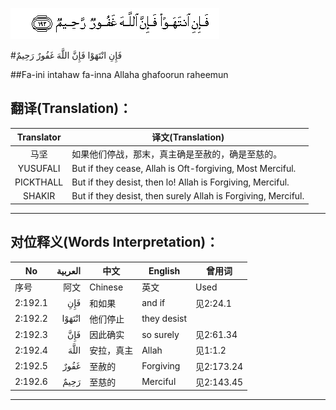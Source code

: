 ![002:192](images/002_192.gif)

#فَإِنِ انْتَهَوْا فَإِنَّ اللَّهَ غَفُورٌ رَحِيمٌ 

##Fa-ini intahaw fa-inna Allaha ghafoorun raheemun 

## 翻译(Translation)：

| Translator | 译文(Translation)                                            |
| :--------: | ------------------------------------------------------------ |
|    马坚    | 如果他们停战，那末，真主确是至赦的，确是至慈的。             |
|  YUSUFALI  | But if they cease, Allah is Oft-forgiving, Most Merciful.    |
| PICKTHALL  | But if they desist, then lo! Allah is Forgiving, Merciful.   |
|   SHAKIR   | But if they desist, then surely Allah is Forgiving, Merciful. |

---

## 对位释义(Words Interpretation)：

| No   | العربية | 中文    | English | 曾用词 |
| ---- | ------: | ------- | ------- | ------ |
| 序号 |    阿文 | Chinese | 英文    | Used   |
| 2:192.1 | فَإِنِ    | 和如果     | and if      | 见2:24.1   |
| 2:192.2 | انْتَهَوْا | 他们停止   | they desist |            |
| 2:192.3 | فَإِنَّ    | 因此确实   | so surely   | 见2:61.34  |
| 2:192.4 | اللَّهَ   | 安拉，真主 | Allah       | 见1:1.2    |
| 2:192.5 | غَفُورٌ   | 至赦的     | Forgiving   | 见2:173.24 |
| 2:192.6 | رَحِيمٌ   | 至慈的     | Merciful    | 见2:143.45 |

---

